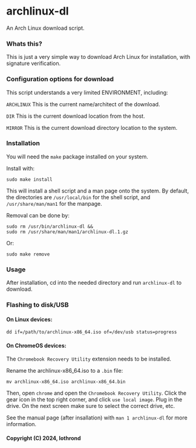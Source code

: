 # archlinux-dl

An Arch Linux download script.

### Whats this?
This is just a very simple way to download Arch Linux for installation, with signature verification.

### Configuration options for download

This script understands a very limited ENVIRONMENT, including:

`ARCHLINUX`
    This is the current name/architect of the download.

`DIR`
    This is the current download location from the host.

`MIRROR`
    This is the current download directory location to the system.

### Installation

You will need the `make` package installed on your system.

Install with:

    sudo make install

This will install a shell script and a man page onto the system. By default, the directories are `/usr/local/bin` for the shell script, and `/usr/share/man/man1` for the manpage.

Removal can be done by:

    sudo rm /usr/bin/archlinux-dl &&
    sudo rm /usr/share/man/man1/archlinux-dl.1.gz

Or:

    sudo make remove

### Usage

After installation, cd into the needed directory and run `archlinux-dl` to download.

### Flashing to disk/USB

#### On Linux devices:

	dd if=/path/to/archlinux-x86_64.iso of=/dev/usb status=progress

#### On ChromeOS devices:

The `Chromebook Recovery Utility` extension needs to be installed.

Rename the archlinux-x86_64.iso to a `.bin` file:

	mv archlinux-x86_64.iso archlinux-x86_64.bin

Then, open `chrome` and open the `Chromebook Recovery Utility`.
Click the gear icon in the top right corner, and click `use local image`.
Plug in the drive. On the next screen make sure to select the correct drive, etc.

See the manual page (after insallation) with `man 1 archlinux-dl` for more information.

#### Copyright (C) 2024, lothrond <lothrond AT protonmail DOT com>
